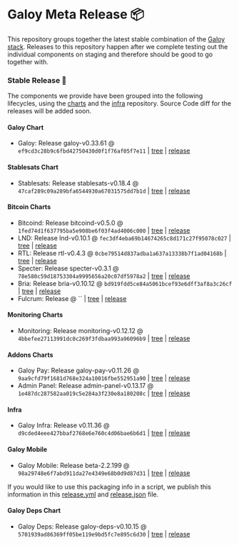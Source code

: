 # Galoy Meta Release 📦

This repository groups together the latest stable combination of the [Galoy stack](https://github.com/GaloyMoney/awesome-galoy#tech-components).
Releases to this repository happen after we complete testing out the individual components on staging and therefore should be good to go together with.

### Stable Release 🎉

The components we provide have been grouped into the following lifecycles, using the [charts](https://github.com/GaloyMoney/charts) and the [infra](https://github.com/GaloyMoney/galoy-infra) repository.
Source Code diff for the releases will be added soon.

#### Galoy Chart
- Galoy: Release galoy-v0.33.61 @ `ef9cd3c28b9c6fbd42750430d0f1f76af05f7e11` | [tree](https://github.com/GaloyMoney/charts/tree/ef9cd3c28b9c6fbd42750430d0f1f76af05f7e11/charts/galoy) | [release](https://github.com/GaloyMoney/charts/releases/tag/galoy-v0.33.61)

#### Stablesats Chart
- Stablesats: Release stablesats-v0.18.4 @ `47caf289c09a289bfa6544930a67031575dd7b1d` | [tree](https://github.com/GaloyMoney/charts/tree/47caf289c09a289bfa6544930a67031575dd7b1d/charts/stablesats) | [release](https://github.com/GaloyMoney/charts/releases/tag/stablesats-v0.18.4)

#### Bitcoin Charts
- Bitcoind: Release bitcoind-v0.5.0 @ `1fed74d1f637795ba5e908be6f03f4ad4006c000` | [tree](https://github.com/GaloyMoney/charts/tree/1fed74d1f637795ba5e908be6f03f4ad4006c000/charts/bitcoind) | [release](https://github.com/GaloyMoney/charts/releases/tag/bitcoind-v0.5.0)
- LND: Release lnd-v0.10.1 @ `fec3df4eba69b14674265c8d171c27f95078c027` | [tree](https://github.com/GaloyMoney/charts/tree/fec3df4eba69b14674265c8d171c27f95078c027/charts/lnd) | [release](https://github.com/GaloyMoney/charts/releases/tag/lnd-v0.10.1)
- RTL: Release rtl-v0.4.3 @ `0cbe79514d837adba1a637a13338b7f1ad04168b` | [tree](https://github.com/GaloyMoney/charts/tree/0cbe79514d837adba1a637a13338b7f1ad04168b/charts/rtl) | [release](https://github.com/GaloyMoney/charts/releases/tag/rtl-v0.4.3)
- Specter: Release specter-v0.3.1 @ `78e580c59d18753304a9995656a20c07df5978a2` | [tree](https://github.com/GaloyMoney/charts/tree/78e580c59d18753304a9995656a20c07df5978a2/charts/specter) | [release](https://github.com/GaloyMoney/charts/releases/tag/specter-v0.3.1)
- Bria: Release bria-v0.10.12 @ `bd919fdd5ce84a5061bcef93e6dff3af8a3c26cf` | [tree](https://github.com/GaloyMoney/charts/tree/bd919fdd5ce84a5061bcef93e6dff3af8a3c26cf/charts/bria) | [release](https://github.com/GaloyMoney/charts/releases/tag/bria-v0.10.12)
- Fulcrum: Release  @ `` | [tree](https://github.com/GaloyMoney/charts/tree//charts/fulcrum) | [release](https://github.com/GaloyMoney/charts/releases/tag/)

#### Monitoring Charts
- Monitoring: Release monitoring-v0.12.12 @ `4bbefee27113991dc0c269f3fdbaa993a96096b9` | [tree](https://github.com/GaloyMoney/charts/tree/4bbefee27113991dc0c269f3fdbaa993a96096b9/charts/monitoring) | [release](https://github.com/GaloyMoney/charts/releases/tag/monitoring-v0.12.12)

#### Addons Charts
- Galoy Pay: Release galoy-pay-v0.11.26 @ `9aa9cfd79f1681d768e324a10016fbe552951a90` | [tree](https://github.com/GaloyMoney/charts/tree/9aa9cfd79f1681d768e324a10016fbe552951a90/charts/galoy-pay) | [release](https://github.com/GaloyMoney/charts/releases/tag/galoy-pay-v0.11.26)
- Admin Panel: Release admin-panel-v0.13.17 @ `1e487dc287582aa019c5e284a3f230e8a180208c` | [tree](https://github.com/GaloyMoney/charts/tree/1e487dc287582aa019c5e284a3f230e8a180208c/charts/admin-panel) | [release](https://github.com/GaloyMoney/charts/releases/tag/admin-panel-v0.13.17)

#### Infra

- Galoy Infra: Release v0.11.36 @ `d9cded4eee427bbaf2768e6e760c4d06bae6b6d1` | [tree](https://github.com/GaloyMoney/galoy-infra/tree/d9cded4eee427bbaf2768e6e760c4d06bae6b6d1) | [release](https://github.com/GaloyMoney/galoy-infra/releases/tag/v0.11.36)

#### Galoy Mobile

- Galoy Mobile: Release beta-2.2.199 @ `98a29748e6f7abd911da27e4349e68b0d9d87d31` | [tree](https://github.com/GaloyMoney/galoy-mobile/tree/98a29748e6f7abd911da27e4349e68b0d9d87d31) | [release](https://github.com/GaloyMoney/galoy-mobile/releases/tag/beta-2.2.199)

If you would like to use this packaging info in a script, we publish this information in this [release.yml](./release.yml) and [release.json](./release.json) file.

#### Galoy Deps Chart
- Galoy Deps: Release galoy-deps-v0.10.15 @ `5701939ad86369ff05be119e9bd5fc7e895c6d30` | [tree](https://github.com/GaloyMoney/charts/tree/5701939ad86369ff05be119e9bd5fc7e895c6d30/charts/galoy-deps) | [release](https://github.com/GaloyMoney/charts/releases/tag/galoy-deps-v0.10.15)

